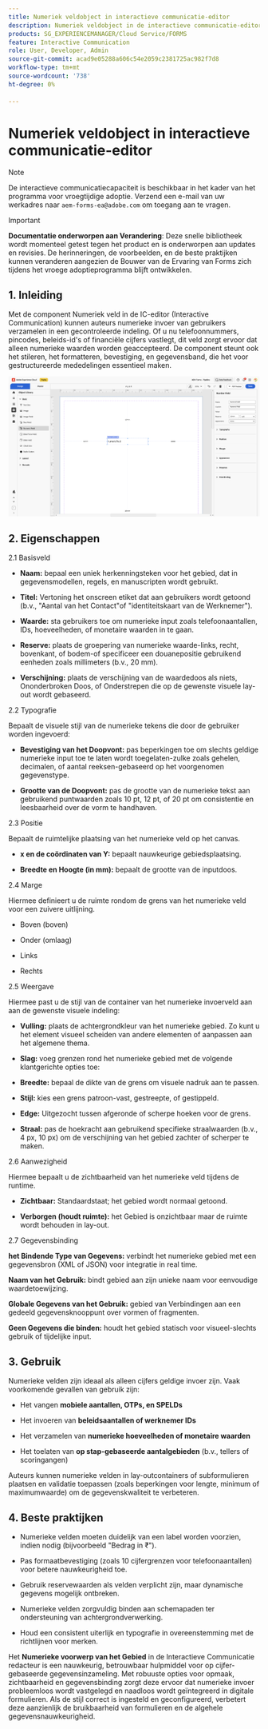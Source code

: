 ```yaml
---
title: Numeriek veldobject in interactieve communicatie-editor
description: Numeriek veldobject in de interactieve communicatie-editor van AEM Forms stelt auteurs in staat numerieke invoer van gebruikers in een gecontroleerde indeling te verzamelen.
products: SG_EXPERIENCEMANAGER/Cloud Service/FORMS
feature: Interactive Communication
role: User, Developer, Admin
source-git-commit: acad9e05288a606c54e2059c2381725ac982f7d8
workflow-type: tm+mt
source-wordcount: '738'
ht-degree: 0%

---
```



# Numeriek veldobject in interactieve communicatie-editor

>[!NOTE]
>
> De interactieve communicatiecapaciteit is beschikbaar in het kader van het programma voor vroegtijdige adoptie. Verzend een e-mail van uw werkadres naar `aem-forms-ea@adobe.com` om toegang aan te vragen.

>[!IMPORTANT]
>
> **Documentatie onderworpen aan Verandering**: Deze snelle bibliotheek wordt momenteel getest tegen het product en is onderworpen aan updates en revisies. De herinneringen, de voorbeelden, en de beste praktijken kunnen veranderen aangezien de Bouwer van de Ervaring van Forms zich tijdens het vroege adoptieprogramma blijft ontwikkelen.

## &#x200B;1. Inleiding

Met de component Numeriek veld in de IC-editor (Interactive Communication) kunnen auteurs numerieke invoer van gebruikers verzamelen in een gecontroleerde indeling. Of u nu telefoonnummers, pincodes, beleids-id&#39;s of financiële cijfers vastlegt, dit veld zorgt ervoor dat alleen numerieke waarden worden geaccepteerd. De component steunt ook het stileren, het formatteren, bevestiging, en gegevensband, die het voor gestructureerde mededelingen essentieel maken.

![ vinden IC Doc ](/help/forms/interactive-communication/assets/numericfield.png)

## &#x200B;2. Eigenschappen

2.1 Basisveld

- **Naam:** bepaal een uniek herkenningsteken voor het gebied, dat in gegevensmodellen, regels, en manuscripten wordt gebruikt.

- **Titel:** Vertoning het onscreen etiket dat aan gebruikers wordt getoond (b.v., &quot;Aantal van het Contact&quot;of &quot;identiteitskaart van de Werknemer&quot;).

- **Waarde:** sta gebruikers toe om numerieke input zoals telefoonaantallen, IDs, hoeveelheden, of monetaire waarden in te gaan.

- **Reserve:** plaats de groepering van numerieke waarde-links, recht, bovenkant, of bodem-of specificeer een douanepositie gebruikend eenheden zoals millimeters (b.v., 20 mm).

- **Verschijning:** plaats de verschijning van de waardedoos als niets, Ononderbroken Doos, of Onderstrepen die op de gewenste visuele lay-out wordt gebaseerd.

2.2 Typografie

Bepaalt de visuele stijl van de numerieke tekens die door de gebruiker worden ingevoerd:

- **Bevestiging van het Doopvont:** pas beperkingen toe om slechts geldige numerieke input toe te laten wordt toegelaten-zulke zoals gehelen, decimalen, of aantal reeksen-gebaseerd op het voorgenomen gegevenstype.

- **Grootte van de Doopvont:** pas de grootte van de numerieke tekst aan gebruikend puntwaarden zoals 10 pt, 12 pt, of 20 pt om consistentie en leesbaarheid over de vorm te handhaven.

2.3 Positie

Bepaalt de ruimtelijke plaatsing van het numerieke veld op het canvas.

- **x en de coördinaten van Y:** bepaalt nauwkeurige gebiedsplaatsing.

- **Breedte en Hoogte (in mm):** bepaalt de grootte van de inputdoos.

2.4 Marge

Hiermee definieert u de ruimte rondom de grens van het numerieke veld voor een zuivere uitlijning.

- Boven (boven)

- Onder (omlaag)

- Links

- Rechts

2.5 Weergave

Hiermee past u de stijl van de container van het numerieke invoerveld aan aan de gewenste visuele indeling:

- **Vulling:** plaats de achtergrondkleur van het numerieke gebied. Zo kunt u het element visueel scheiden van andere elementen of aanpassen aan het algemene thema.

- **Slag:** voeg grenzen rond het numerieke gebied met de volgende klantgerichte opties toe:

- **Breedte:** bepaal de dikte van de grens om visuele nadruk aan te passen.

- **Stijl:** kies een grens patroon-vast, gestreepte, of gestippeld.

- **Edge:** Uitgezocht tussen afgeronde of scherpe hoeken voor de grens.

- **Straal:** pas de hoekracht aan gebruikend specifieke straalwaarden (b.v., 4 px, 10 px) om de verschijning van het gebied zachter of scherper te maken.

2.6 Aanwezigheid

Hiermee bepaalt u de zichtbaarheid van het numerieke veld tijdens de runtime.

- **Zichtbaar:** Standaardstaat; het gebied wordt normaal getoond.

- **Verborgen (houdt ruimte):** het Gebied is onzichtbaar maar de ruimte wordt behouden in lay-out.

2.7 Gegevensbinding

**het Bindende Type van Gegevens:** verbindt het numerieke gebied met een gegevensbron (XML of JSON) voor integratie in real time.

**Naam van het Gebruik:** bindt gebied aan zijn unieke naam voor eenvoudige waardetoewijzing.

**Globale Gegevens van het Gebruik:** gebied van Verbindingen aan een gedeeld gegevensknooppunt over vormen of fragmenten.

**Geen Gegevens die binden:** houdt het gebied statisch voor visueel-slechts gebruik of tijdelijke input.

## &#x200B;3. Gebruik

Numerieke velden zijn ideaal als alleen cijfers geldige invoer zijn. Vaak voorkomende gevallen van gebruik zijn:

- Het vangen **mobiele aantallen, OTPs, en SPELDs**

- Het invoeren van **beleidsaantallen of werknemer IDs**

- Het verzamelen van **numerieke hoeveelheden of monetaire waarden**

- Het toelaten van **op stap-gebaseerde aantalgebieden** (b.v., tellers of scoringangen)

Auteurs kunnen numerieke velden in lay-outcontainers of subformulieren plaatsen en validatie toepassen (zoals beperkingen voor lengte, minimum of maximumwaarde) om de gegevenskwaliteit te verbeteren.

## &#x200B;4. Beste praktijken

- Numerieke velden moeten duidelijk van een label worden voorzien, indien nodig (bijvoorbeeld &quot;Bedrag in ₹&quot;).

- Pas formaatbevestiging (zoals 10 cijfergrenzen voor telefoonaantallen) voor betere nauwkeurigheid toe.

- Gebruik reservewaarden als velden verplicht zijn, maar dynamische gegevens mogelijk ontbreken.

- Numerieke velden zorgvuldig binden aan schemapaden ter ondersteuning van achtergrondverwerking.

- Houd een consistent uiterlijk en typografie in overeenstemming met de richtlijnen voor merken.

Het **Numerieke voorwerp van het Gebied** in de Interactieve Communicatie redacteur is een nauwkeurig, betrouwbaar hulpmiddel voor op cijfer-gebaseerde gegevensinzameling. Met robuuste opties voor opmaak, zichtbaarheid en gegevensbinding zorgt deze ervoor dat numerieke invoer probleemloos wordt vastgelegd en naadloos wordt geïntegreerd in digitale formulieren. Als de stijl correct is ingesteld en geconfigureerd, verbetert deze aanzienlijk de bruikbaarheid van formulieren en de algehele gegevensnauwkeurigheid.


